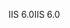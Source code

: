 <span data-ttu-id="8dc60-101">IIS 6.0</span><span class="sxs-lookup"><span data-stu-id="8dc60-101">IIS 6.0</span></span>